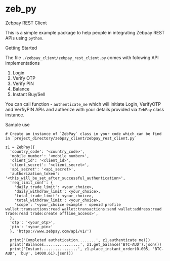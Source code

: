 # zeb_py
Zebpay REST Client

This is a simple example package to help people in integrating Zebpay REST APIs using `python`.

Getting Started

The file `./zebpay_client/zebpay_rest_client.py` comes with folowing API implementations

1. Login
2. Verify OTP
3. Verify PIN
4. Balance
5. Instant Buy/Sell

You can call function - `authenticate_me` which will initiate Login, VerifyOTP and VerfiyPIN APIs and autherize with your details provided via `ZebPay` class instance.

 Sample use

```
# Create an instance of `ZebPay` class in your code which can be find in `project_directory/zebpay_client/zebpay_rest_client.py`

z1 = ZebPay({
  'country_code': '<country_code>',
  'mobile_number': '<mobile_number>',
  'client_id': '<client_id>',
  'client_secret': '<client_secret>',
  'api_secret': '<api_secret>',
  'authorization_token': '<this_will_be_set_after_successful_authentication>',
  'req_limit_conf': {
    'daily_trade_limit': <your_choice>,
    'daily_withdraw_limit': <your_choice>,
    'total_trade_limit': <your_choice>,
    'total_withdraw_limit': <your_choice>,
    'scope': '<your_choice example - openid profile wallet:transactions:read wallet:transactions:send wallet:address:read trade:read trade:create offline_access>',
  },
  'otp': '<your_otp>',
  'pin': '<your_pin>'
  }, 'https://www.zebpay.com/api/v1/')

  print('Completed authetication........', z1.authenticate_me())
  print('Balances................', z1.get_balance('BTC-AUD').json())
  print('Instant................', z1.place_instant_order(0.005, 'BTC-AUD', 'buy', 14000.61).json())

```

